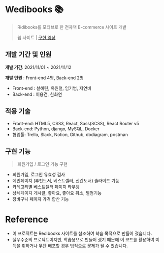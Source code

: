 # Wedibooks 📚
>Ridibooks를 모티브로 한 전자책 E-commerce 사이트 개발
>
>웹 사이트 | [구현 영상](https://youtu.be/vMHj90fjTl8)   

## 개발 기간 및 인원
**개발 기간**: 2021/11/01 ~ 2021/11/12

**개발 인원** : Front-end 4명, Back-end 2명
* Front-end : 설혜린, 옥원철, 임기범, 지연비
* Back-end : 이용건, 한화연

## 적용 기술
- Front-end: HTML5, CSS3, React, Sass(SCSS), React Router v5
- Back-end: Python, django, MySQL, Docker
- 협업툴: Trello, Slack, Notion, Github, dbdiagram, postman

## 구현 기능
> 회원가입 / 로그인 기능 구현
- 회원가입, 로그인 유효성 검사
- 메인페이지 (추천도서, 베스트셀러, 신간도서) 슬라이드 기능
- 카테고리별 베스트셀러 페이지 라우팅
- 상세페이지 게시글, 좋아요, 좋아요 취소, 별점기능
- 장바구니 페이지 가격 합산 기능

# Reference
- 이 프로젝트는 Redibooks 사이트를 참조하여 학습 목적으로 만들어 졌습니다.
- 실무수준의 프로젝트이지만, 학습용으로 만들어 졌기 때문에 이 코드를 활용하여 이득을 취하거나 무단 배포할 경우 법적으로 문제가 될 수 있습니다.
